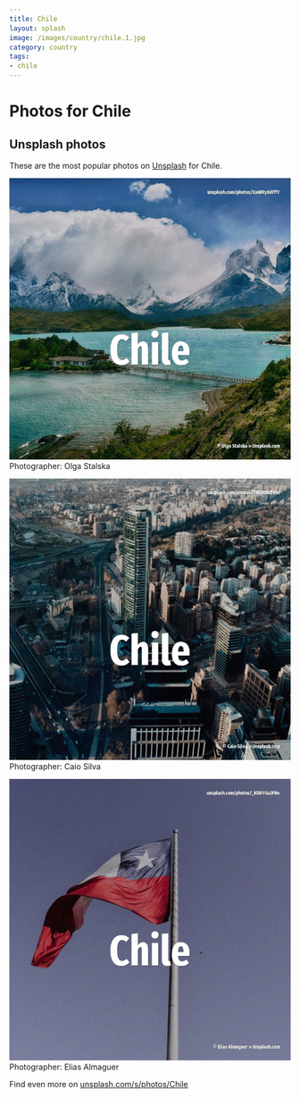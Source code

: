 ```yaml
---
title: Chile
layout: splash
image: /images/country/chile.1.jpg
category: country
tags:
- chile
---
```

# Photos for Chile
 
## Unsplash photos
These are the most popular photos on [Unsplash](https://unsplash.com) for Chile.
 
![Chile](/images/country/chile.1.jpg)
Photographer:  Olga Stalska
 
![Chile](/images/country/chile.2.jpg)
Photographer:  Caio Silva
 
![Chile](/images/country/chile.3.jpg)
Photographer:  Elias Almaguer
 
Find even more on [unsplash.com/s/photos/Chile](https://unsplash.com/s/photos/Chile)
 
